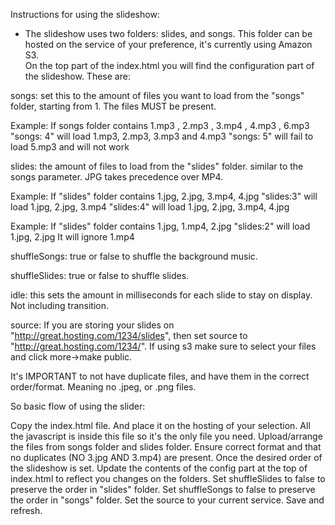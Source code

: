 Instructions for using the slideshow:

* The slideshow uses two folders: slides, and songs. This folder can be hosted on the service of your preference, it's currently using Amazon S3.  
On the top part of the index.html you will find the configuration part of the slideshow. These are:

songs: set this to the amount of files you want to load from the "songs" folder, starting from 1. The files MUST be present.

Example: If songs folder contains 1.mp3 , 2.mp3 , 3.mp4 , 4.mp3 , 6.mp3
"songs: 4" will load 1.mp3, 2.mp3, 3.mp3 and 4.mp3
"songs: 5" will fail to load 5.mp3 and will not work 

slides: the amount of files to load from the "slides" folder. similar to the songs parameter. JPG takes precedence over MP4.

Example: If "slides" folder contains 1.jpg, 2.jpg, 3.mp4, 4.jpg
"slides:3" will load 1.jpg, 2.jpg, 3.mp4
"slides:4" will load 1.jpg, 2.jpg, 3.mp4, 4.jpg

Example: If "slides" folder contains 1.jpg, 1.mp4, 2.jpg
"slides:2" will load 1.jpg, 2.jpg It will ignore 1.mp4

shuffleSongs: true or false to shuffle the background music.

shuffleSlides: true or false to shuffle slides.

idle: this sets the amount in milliseconds for each slide to stay on display. Not including transition.

source: If you are storing your slides on "http://great.hosting.com/1234/slides", then set source to "http://great.hosting.com/1234/". If using s3 make sure to select your files and click more->make public.

It's IMPORTANT to not have duplicate files, and have them in the correct order/format. Meaning no .jpeg, or .png files.



So basic flow of using the slider:

Copy the index.html file. And place it on the hosting of your selection. All the javascript is inside this file so it's the only file you need.
Upload/arrange the files from songs folder and slides folder.
Ensure correct format and that no duplicates (NO 3.jpg AND 3.mp4) are present.
Once the desired order of the slideshow is set. Update the contents of the config part at the top of index.html to reflect you changes on the folders.
Set shuffleSlides to false to preserve the order in "slides" folder.
Set shuffleSongs to false to preserve the order in "songs" folder.
Set the source to your current service.
Save and refresh.